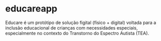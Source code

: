 # educareapp
Educare é um protótipo de solução figital (físico + digital) voltada para a inclusão educacional de crianças com necessidades especiais, especialmente no contexto do Transtorno do Espectro Autista (TEA).
